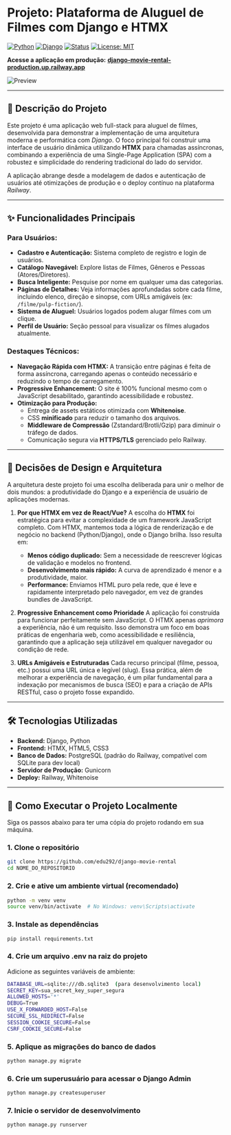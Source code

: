 # Projeto: Plataforma de Aluguel de Filmes com Django e HTMX

[![Python](https://img.shields.io/badge/Python-3.13-blue.svg)](https://www.python.org/)
[![Django](https://img.shields.io/badge/Django-5.2-darkgreen.svg)](https://www.djangoproject.com/)
[![Status](https://img.shields.io/badge/deploy-ativo-brightgreen)](URL_DO_SEU_SITE_AQUI)
[![License: MIT](https://img.shields.io/badge/License-MIT-yellow.svg)](https://opensource.org/licenses/MIT)

**Acesse a aplicação em produção:** [**django-movie-rental-production.up.railway.app**](https://django-movie-rental-production.up.railway.app)

![Preview](https://github.com/user-attachments/assets/6131c9a8-4b3c-4469-8853-f887f038896a)

---

## 📝 Descrição do Projeto

Este projeto é uma aplicação web full-stack para aluguel de filmes, desenvolvida para demonstrar a implementação de uma arquitetura moderna e performática com *Django*. O foco principal foi construir uma interface de usuário dinâmica utilizando **HTMX** para chamadas assíncronas, combinando a experiência de uma Single-Page Application (SPA) com a robustez e simplicidade do rendering tradicional do lado do servidor.

A aplicação abrange desde a modelagem de dados e autenticação de usuários até otimizações de produção e o deploy contínuo na plataforma *Railway*.

---

## ✨ Funcionalidades Principais

### Para Usuários:
* **Cadastro e Autenticação:** Sistema completo de registro e login de usuários.
* **Catálogo Navegável:** Explore listas de Filmes, Gêneros e Pessoas (Atores/Diretores).
* **Busca Inteligente:** Pesquise por nome em qualquer uma das categorias.
* **Páginas de Detalhes:** Veja informações aprofundadas sobre cada filme, incluindo elenco, direção e sinopse, com URLs amigáveis (ex: `/filme/pulp-fiction/`).
* **Sistema de Aluguel:** Usuários logados podem alugar filmes com um clique.
* **Perfil de Usuário:** Seção pessoal para visualizar os filmes alugados atualmente.

### Destaques Técnicos:
* **Navegação Rápida com HTMX:** A transição entre páginas é feita de forma assíncrona, carregando apenas o conteúdo necessário e reduzindo o tempo de carregamento.
* **Progressive Enhancement:** O site é 100% funcional mesmo com o JavaScript desabilitado, garantindo acessibilidade e robustez.
* **Otimização para Produção:**
    * Entrega de assets estáticos otimizada com **Whitenoise**.
    * CSS **minificado** para reduzir o tamanho dos arquivos.
    * **Middleware de Compressão** (Zstandard/Brotli/Gzip) para diminuir o tráfego de dados.
    * Comunicação segura via **HTTPS/TLS** gerenciado pelo Railway.

---

## 🧠 Decisões de Design e Arquitetura

A arquitetura deste projeto foi uma escolha deliberada para unir o melhor de dois mundos: a produtividade do Django e a experiência de usuário de aplicações modernas.

1.  **Por que HTMX em vez de React/Vue?**
    A escolha do **HTMX** foi estratégica para evitar a complexidade de um framework JavaScript completo. Com HTMX, mantemos toda a lógica de renderização e de negócio no backend (Python/Django), onde o Django brilha. Isso resulta em:
    * **Menos código duplicado:** Sem a necessidade de reescrever lógicas de validação e modelos no frontend.
    * **Desenvolvimento mais rápido:** A curva de aprendizado é menor e a produtividade, maior.
    * **Performance:** Enviamos HTML puro pela rede, que é leve e rapidamente interpretado pelo navegador, em vez de grandes bundles de JavaScript.

2.  **Progressive Enhancement como Prioridade**
    A aplicação foi construída para funcionar perfeitamente sem JavaScript. O HTMX apenas *aprimora* a experiência, não é um requisito. Isso demonstra um foco em boas práticas de engenharia web, como acessibilidade e resiliência, garantindo que a aplicação seja utilizável em qualquer navegador ou condição de rede.

3.  **URLs Amigáveis e Estruturadas**
    Cada recurso principal (filme, pessoa, etc.) possui uma URL única e legível (slug). Essa prática, além de melhorar a experiência de navegação, é um pilar fundamental para a indexação por mecanismos de busca (SEO) e para a criação de APIs RESTful, caso o projeto fosse expandido.

---

## 🛠️ Tecnologias Utilizadas

* **Backend:** Django, Python
* **Frontend:** HTMX, HTML5, CSS3
* **Banco de Dados:** PostgreSQL (padrão do Railway, compatível com SQLite para dev local)
* **Servidor de Produção:** Gunicorn
* **Deploy:** Railway, Whitenoise

---

## 🚀 Como Executar o Projeto Localmente

Siga os passos abaixo para ter uma cópia do projeto rodando em sua máquina.


### 1. Clone o repositório
```bash
git clone https://github.com/edu292/django-movie-rental
cd NOME_DO_REPOSITORIO
```

### 2. Crie e ative um ambiente virtual (recomendado)
```bash
python -m venv venv
source venv/bin/activate  # No Windows: venv\Scripts\activate
```

### 3. Instale as dependências
```bash
pip install requirements.txt
```

### 4. Crie um arquivo .env na raiz do projeto
Adicione as seguintes variáveis de ambiente:
```bash
DATABASE_URL=sqlite:///db.sqlite3  (para desenvolvimento local)
SECRET_KEY=sua_secret_key_super_segura  
ALLOWED_HOSTS='*'
DEBUG=True
USE_X_FORWARDED_HOST=False
SECURE_SSL_REDIRECT=False
SESSION_COOKIE_SECURE=False
CSRF_COOKIE_SECURE=False 
```

### 5. Aplique as migrações do banco de dados
```bash
python manage.py migrate
```

### 6. Crie um superusuário para acessar o Django Admin
```bash
python manage.py createsuperuser
```

### 7. Inicie o servidor de desenvolvimento
```bash
python manage.py runserver
```
